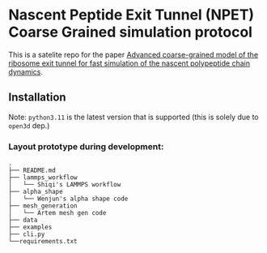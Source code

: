 # Nascent Peptide Exit Tunnel (NPET) Coarse Grained simulation protocol

This is a satelite repo for the paper [Advanced coarse-grained model of the ribosome exit tunnel for fast simulation of the nascent polypeptide chain dynamics](#citation_url).

## Installation

Note: `python3.11` is the latest version that is supported (this is solely due to `open3d` dep.) 




### Layout prototype during development:

```
.
├── README.md
├── lammps_workflow
│   └── Shiqi's LAMMPS workflow
├── alpha_shape 
│   └── Wenjun's alpha shape code
├── mesh_generation
│   └── Artem mesh gen code
├── data             
├── examples
├── cli.py 
└──requirements.txt
```